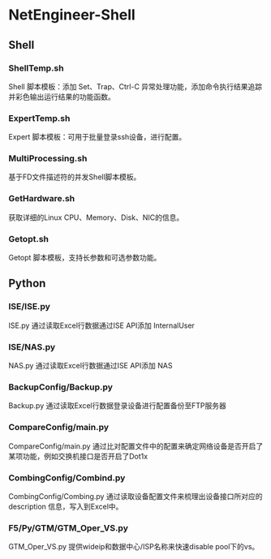 # NetEngineer-Shell

## Shell

### ShellTemp.sh

Shell 脚本模板：添加 Set、Trap、Ctrl-C 异常处理功能，添加命令执行结果追踪并彩色输出运行结果的功能函数。

### ExpertTemp.sh

Expert 脚本模板：可用于批量登录ssh设备，进行配置。

### MultiProcessing.sh

基于FD文件描述符的并发Shell脚本模板。

### GetHardware.sh

获取详细的Linux CPU、Memory、Disk、NIC的信息。

### Getopt.sh

Getopt 脚本模板，支持长参数和可选参数功能。

## Python

### ISE/ISE.py

ISE.py 通过读取Excel行数据通过ISE API添加 InternalUser

### ISE/NAS.py

NAS.py 通过读取Excel行数据通过ISE API添加 NAS

### BackupConfig/Backup.py

Backup.py 通过读取Excel行数据登录设备进行配置备份至FTP服务器

### CompareConfig/main.py

CompareConfig/main.py 通过比对配置文件中的配置来确定网络设备是否开启了某项功能，例如交换机接口是否开启了Dot1x

### CombingConfig/Combind.py

CombingConfig/Combing.py 通过读取设备配置文件来梳理出设备接口所对应的 description 信息，写入到Excel中。

### F5/Py/GTM/GTM_Oper_VS.py

GTM_Oper_VS.py 提供wideip和数据中心/ISP名称来快速disable pool下的vs。